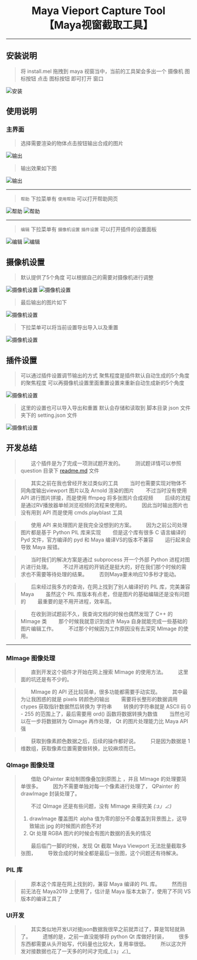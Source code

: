 
<h1 align="center">
Maya Vieport Capture Tool <br>【Maya视窗截取工具】
</h1>

---

## 安装说明

> 将 install.mel 拖拽到 maya 视窗当中，当前的工具架会多出一个 摄像机 图标按钮
> 点击 图标按钮 即可打开 窗口

![安装](img/01.gif)

## 使用说明

### 主界面

> 选择需要渲染的物体点击按钮输出合成的图片

![输出](img/02.gif)

> 输出效果如下图

![输出](img/03.png)

---

> `帮助` 下拉菜单有 `使用帮助` 可以打开帮助网页

![帮助](img/05.png)
![帮助](img/06.gif)

---

> `编辑` 下拉菜单有 `摄像机设置` `插件设置`
> 可以打开插件的设置面板

![编辑](img/04.png)
![编辑](img/07.gif)

## 摄像机设置

> 默认提供了5个角度
> 可以根据自己的需要对摄像机进行调整

![摄像机设置](img/08.png)
![摄像机设置](img/09.gif)

> 最后输出的图片如下

![摄像机设置](img/10.png)

> 下拉菜单可以将当前设置导出导入以及重置

![摄像机设置](img/11.png)

## 插件设置

> 可以通过插件设置调节输出的方式
> 聚焦程度是插件默认自动生成的5个角度的聚焦程度
> 可以再摄像机设置里面重置设置来重新自动生成新的5个角度

![摄像机设置](img/12.png)

> 这里的设置也可以导入导出和重置
> 默认会存储和读取到 脚本目录 json 文件夹下的 setting.json 文件

![摄像机设置](img/13.png)

## 开发总结

> &emsp;&emsp;这个插件是为了完成一项测试题开发的。
> &emsp;&emsp;测试题详情可以参照 question 目录下 [readme.md](question/readme.md) 文件

> &emsp;&emsp;其实之前在我也曾经开发过类似的工具
> &emsp;&emsp;当时也需要实现对物体不同角度输出viewport 图片以及 Arnold 渲染的图片
> &emsp;&emsp;不过当时没有使用 API 进行图片拼接，而是使用 ffmpeg 将多张图片合成视频
> &emsp;&emsp;后续的流程是通过RV播放器单帧浏览视频的流程来使用的。
> &emsp;&emsp;因此当时输出图片也没有用到 API 而是使用 cmds.playblast 工具

> &emsp;&emsp;使用 API 来处理图片是我完全没想到的方案。
> &emsp;&emsp;因为之前公司处理图片都是基于 Python PIL 库来实现
> &emsp;&emsp;但是这个库有很多 C 语言编译的 Pyd 文件，官方编译的 pyd 和 Maya 编译VS的版本不兼容
> &emsp;&emsp;运行起来会导致 Maya 报错。

> &emsp;&emsp;当时我们的解决方案是通过 subprocess 开一个外部 Python 进程对图片进行处理。
> &emsp;&emsp;不过开进程的开销还是挺大的，好在我们那个时候的需求也不需要等待处理的结果。
> &emsp;&emsp;否则Maya要未响应10多秒才能动。

> &emsp;&emsp;后来经过我多方的查询，在网上找到了别人编译好的 PIL 库，完美兼容 Maya 
> &emsp;&emsp;虽然这个 PIL 库版本有点老，但是图片的基础编辑还是没有问题的
> &emsp;&emsp;最重要的是不用开进程，效率高。

> &emsp;&emsp;在收到测试题前不久，我查询文档的时候也偶然发现了 C++ 的 MImage 类
> &emsp;&emsp;那个时候我就意识到或许 Maya 自身就能完成一些基础的图片编辑工作。
> &emsp;&emsp;不过那个时候因为工作原因没有去深究 MImage 的使用。

---

### MImage 图像处理
> &emsp;&emsp;直到开发这个插件才开始在网上搜索 MImage 的使用方法。
> &emsp;&emsp;这里面的坑还是有不少的。

> &emsp;&emsp;MImage 的 API 还比较简单，很多功能都需要手动实现。
> &emsp;&emsp;其中最为让我困惑的就是 pixels 转颜色的输出
> &emsp;&emsp;需要将长整形的数据调用 ctypes 获取指针数据然后转换为 字符串
> &emsp;&emsp;转换的字符串就是 ASCII 码 0 - 255 的范围上了，最后需要用 ord() 函数将数据转换为数值
> &emsp;&emsp;当然也可以在一步将数据转为 QImage 再作处理， Qt 的图片处理能力比 Maya API 强

> &emsp;&emsp;获取到像素颜色数据之后，后续的操作都好说。
> &emsp;&emsp;只是因为数据是 1 维数组，获取像素位置需要做转换，比较麻烦而已。


### QImage 图像处理

> &emsp;&emsp;借助 QPainter 来绘制图像叠加到原图上 ，并且 MImage 的处理要简单很多。
> &emsp;&emsp;因为不需要单独对每一个像素进行处理了， QPainter 的 drawImage 封装处理了。
> 
> &emsp;&emsp;不过 QImage 还是有些问题，没有 MImage 来得完美 _(:з」∠)_
> 1. drawImage 覆盖图片 alpha 值为零的部分不会覆盖到背景图上，这导致输出 jpg 的时候图片颜色不对
> 2. Qt 处理 RGBA 图片的时候会有图片数据的丢失的情况
> 
> &emsp;&emsp;最后临门一脚的时候，发现 Qt 截取 Maya Viewport 无法批量截取多张图，
> &emsp;&emsp;导致合成的时候全都是最后一张图，这个问题还有待解决。

### PIL 库 

> &emsp;&emsp;原本这个库是在网上找到的，兼容 Maya 编译的 PIL 库。
> &emsp;&emsp;然而目前无法在 Maya2019 上使用了，估计是 Maya 版本太新了，使用了不同 VS 版本的编译工具了

### UI开发

> &emsp;&emsp;其实类似地开发UI对接json数据我很早之前就弄过了，算是驾轻就熟了。
> &emsp;&emsp;遗憾的是，之前一直没能够将 python Qt 库做好封装，
> &emsp;&emsp;很多东西都需要从头开始写，代码量也比较大，复用率很低。
> &emsp;&emsp;所以这次开发对接数据也花了一天多的时间才完成_(:з」∠)_

